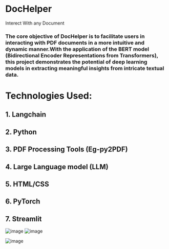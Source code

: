 # DocHelper
Interect With any Document
### The core objective of DocHelper is to facilitate users in interacting with PDF documents in a more intuitive and dynamic manner.With the application of the BERT model (Bidirectional Encoder Representations from Transformers), this project demonstrates the potential of deep learning models in extracting meaningful insights from intricate textual data. 

# Technologies Used:
## 1. Langchain
## 2. Python 
## 3. PDF Processing Tools (Eg-py2PDF) 
## 4. Large Language model (LLM) 
## 5. HTML/CSS
## 6. PyTorch
## 7. Streamlit
![image](https://github.com/Abdul-Rehman-Astro/Chat-with-PDF/assets/94848336/d40be883-764e-4055-afb4-da71757927ce)
![image](https://github.com/Abdul-Rehman-Astro/Chat-with-PDF/assets/94848336/3ff3f231-a627-4428-8481-c127df8614cb)

![image](https://github.com/Abdul-Rehman-Astro/Chat-with-PDF/assets/94848336/780867b4-2943-4d60-bc75-6f6fdba12246)
